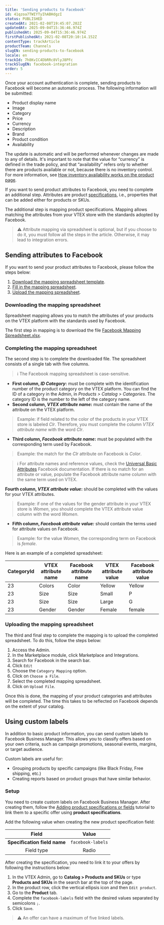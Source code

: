 ```yaml
---
title: 'Sending products to Facebook'
id: 41qzoa7TWIYTyIhABHdgzI
status: PUBLISHED
createdAt: 2021-02-08T19:45:07.202Z
updatedAt: 2025-09-04T15:36:46.974Z
publishedAt: 2025-09-04T15:36:46.974Z
firstPublishedAt: 2021-02-08T20:10:14.152Z
contentType: trackArticle
productTeam: Channels
slugEN: sending-products-to-facebook
locale: en
trackId: 7h8KvIC4DbRRc8VlyJ8PFc
trackSlugEN: facebook-integration
order: 5
---
```


Once your account authentication is complete, sending products to Facebook will become an automatic process. The following information will be submitted:

- Product display name
- Image
- Category
- Price
- Currency
- Description
- Brand
- Product condition
- Availability

The update is automatic and will be performed whenever changes are made to any of details. It's important to note that the value for “currency” is defined in the trade policy, and that “availability” refers only to whether there are products available or not, because there is no inventory control. For more information, see [How inventory availability works on the product page](/en/tutorial/como-funciona-a-disponibilidade-de-estoque-na-pagina-de-produto--gyVfuG5dTyUyGA02iiU0y).

If you want to send product attributes to Facebook, you need to complete an additional step. Attributes are product [specifications](/en/tracks/catalogo-101--5AF0XfnjfWeopIFBgs3LIQ/2NQoBv8m4Yz3oQaLgDRagP), i.e., properties that can be added either for products or SKUs.

The additional step is mapping product specifications. Mapping allows matching the attributes from your VTEX store with the standards adopted by Facebook.

> ⚠️ Attribute mapping via spreadsheet is optional, but if you choose to do it, you must follow all the steps in the article. Otherwise, it may lead to integration errors.

## Sending attributes to Facebook

If you want to send your product attributes to Facebook, please follow the steps below:

1. [Download the mapping spreadsheet template](#downloading-the-mapping-spreadsheet).
2. [Fill in the mapping spreadsheet](#filling-in-the-mapping-spreadsheet).
3. [Upload the mapping spreadsheet](#uploading-the-mapping-spreadsheet).

### Downloading the mapping spreadsheet

Spreadsheet mapping allows you to match the attributes of your products on the VTEX platform with the standards used by Facebook.

The first step in mapping is to download the file [Facebook Mapping Spreadsheet.xlsx](//assets.ctfassets.net/alneenqid6w5/52pBgj6plpcSAp1X2DqgJ9/88d38c6356792b529eb6121a307bebbf/Planilha_de_Mapeamento_Facebook.xlsx).

### Completing the mapping spreadsheet

The second step is to complete the downloaded file. The spreadsheet consists of a single tab with five columns.

> ℹ️ The Facebook mapping spreadsheet is case-sensitive.

- **First column, _ID Category_:** must be complete with the identification number of the product category on the VTEX platform. You can find the ID of a category in the Admin, in _Products > Catalog > Categories_. The category ID is the number to the left of the category name.
- **Second column, _VTEX attribute name_:** must contain the name of the attribute on the VTEX platform.
> Example: if field related to the color of the products in your VTEX store is labeled _Clr_. Therefore, you must complete the column _VTEX attribute name_ with the word _Clr_.

- **Third column, _Facebook attribute name_:** must be populated with the corresponding term used by Facebook.
> Example: the match for the _Clr_ attribute on Facebook is _Color_.

  > ℹ️ For attribute names and reference values, check the [Universal Basic Attributes](https://developers.facebook.com/docs/commerce-platform/catalog/fields?locale=en_US#universal-basic-attributes) Facebook documentation. If there is no match for an attribute or value, populate the Facebook attribute name column with the same term used on VTEX.

 **Fourth column, _VTEX attribute value_:** should be completed with the values for your VTEX attributes.
> Example: if one of the values for the gender attribute in your VTEX store is *Women*, you should complete the VTEX attribute value column with the word *Women*.

- **Fifth column, _Facebook attribute value:_** should contain the terms used for attribute values on Facebook.
> Example: for the value _Women_, the corresponding term on Facebook is _female_.

Here is an example of a completed spreadsheet:

| **CategoryId** | **VTEX attribute name** | **Facebook attribute name** | **VTEX attribute value** | **Facebook attribute value** | 
| ---------- | ---------- | ---------- | ---------- | ---------- | 
| 23 | Colors | Color | Yellow | Yellow |
| 23 | Size | Size | Small | P |
| 23 | Size | Size | Large | G |
| 23 | Gender | Gender | Female | female |

### Uploading the mapping spreadsheet

The third and final step to complete the mapping is to upload the completed spreadsheet. To do this, follow the steps below:

1. Access the Admin.
2. In the Marketplace module, click Marketplace and Integrations.
4. Search for Facebook in the search bar.
5. Click `Edit`
6. Choose the `Category Mapping` option.
6. Click on `Choose a File`.
7. Select the completed mapping spreadsheet.
8. Click on `Upload File`.

Once this is done, the mapping of your product categories and attributes will be completed. The time this takes to be reflected on Facebook depends on the extent of your catalog.  

## Using custom labels

In addition to basic product information, you can send custom labels to Facebook Business Manager. This allows you to classify offers based on your own criteria, such as campaign promotions, seasonal events, margins, or target audience.

Custom labels are useful for:  

- Grouping products by specific campaigns (like Black Friday, Free shipping, etc.)  
- Creating reports based on product groups that have similar behavior.  

### Setup

You need to create custom labels on Facebook Business Manager. After creating them, follow the [Adding product specifications or fields](/en/tutorial/cadastrar-especificacoes-ou-campos-de-produto--tutorials_106) tutorial to link them to a specific offer using **product specifications**.

Add the following value when creating the new product specification field:

| **Field** | **Value** |
|:---: | :---: |
| __Specification field name__ | `facebook-labels`|
|Field type | Radio |

After creating the specification, you need to link it to your offers by following the instructions below:  

1. In the VTEX Admin, go to **Catalog > Products and SKUs** or type **Products and SKUs** in the search bar at the top of the page.  
2. In the product row, click the vertical ellipsis icon and then `Edit product`.  
3. Go to the **Product** tab.  
4. Complete the `facebook-labels` field with the desired values separated by semicolons `;`.  
5. Click `Save`.  

> ⚠️ An offer can have a maximum of five linked labels. 

